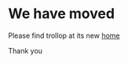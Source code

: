 # We have moved

Please find trollop at its new [home](http://github.com/ManageIq/trollop)

Thank you
